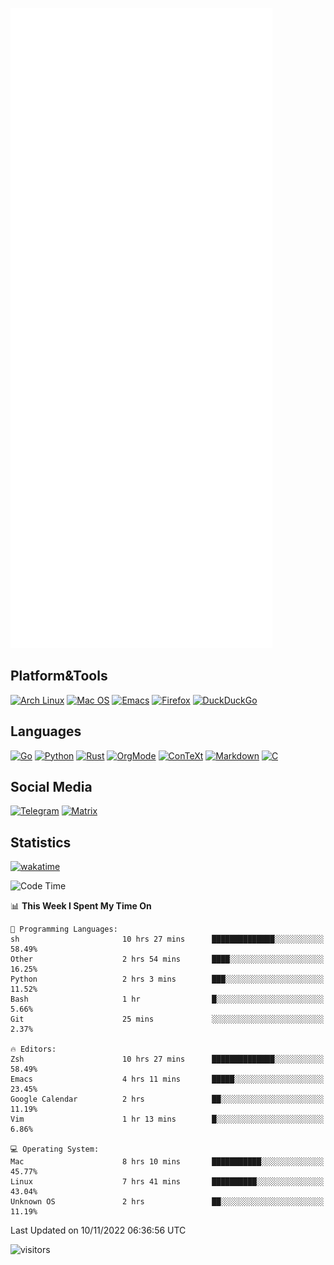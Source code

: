 ![Metrics](https://github.com/SteamedFish/SteamedFish/blob/master/github-metrics.svg)

## Platform&Tools

[![Arch Linux](https://img.shields.io/badge/ArchLinux-1793D1?logo=arch-linux&logoColor=fff&style=flat-square)](https://archlinux.org/)
[![Mac OS](https://img.shields.io/badge/MacOS-000000?style=flat-square&logo=macos&logoColor=F0F0F0)](https://www.apple.com/macos/)
[![Emacs](https://img.shields.io/badge/Emacs-%237F5AB6.svg?&style=flat-square&logo=gnu-emacs&logoColor=white)](https://www.gnu.org/software/emacs/)
[![Firefox](https://img.shields.io/badge/Firefox-FF7139?style=flat-square&logo=Firefox-Browser&logoColor=white)](https://firefox.com/)
[![DuckDuckGo](https://img.shields.io/badge/DuckDuckGo-DE5833?style=flat-square&logo=DuckDuckGo&logoColor=white)](https://duckduckgo.com/)

## Languages

[![Go](https://img.shields.io/badge/Golang-%2300ADD8.svg?style=flat-square&logo=go&logoColor=white)](https://golang.org/)
[![Python](https://img.shields.io/badge/Python-3670A0?style=flat-square&logo=python&logoColor=ffdd54)](https://www.python.org/)
[![Rust](https://img.shields.io/badge/Rust-%23000000.svg?style=flat-square&logo=rust&logoColor=white)](https://www.rust-lang.org/)
[![OrgMode](https://img.shields.io/badge/OrgMode-%23000000.svg?style=flat-square&logo=org&logoColor=white)](https://orgmode.org/)
[![ConTeXt](https://img.shields.io/badge/ConTeXt-%23008080.svg?style=flat-square&logo=latex&logoColor=white)](https://contextgarden.net/)
[![Markdown](https://img.shields.io/badge/MarkDown-%23000000.svg?style=flat-square&logo=markdown&logoColor=white)](https://daringfireball.net/projects/markdown/)
[![C](https://img.shields.io/badge/C-%2300599C.svg?style=flat-square&logo=c&logoColor=white)](https://www.iso.org/standard/74528.html)

## Social Media
[![Telegram](https://img.shields.io/badge/SteamedFish-2CA5E0?style=social&logo=telegram&logoColor=white)](https://t.me/SteamedFish)
[![Matrix](https://img.shields.io/badge/SteamedFish-2CA5E0?style=social&logo=matrix&logoColor=black)](https://matrix.to/#/@i:steamedfish.org)

## Statistics
[![wakatime](https://wakatime.com/badge/user/168280d6-fcf2-4b4f-ad3a-dc4612f35b38.svg)](https://wakatime.com/@168280d6-fcf2-4b4f-ad3a-dc4612f35b38)

<!--START_SECTION:waka-->
![Code Time](http://img.shields.io/badge/Code%20Time-2%2C127%20hrs%207%20mins-blue)

📊 **This Week I Spent My Time On** 

```text
💬 Programming Languages: 
sh                       10 hrs 27 mins      ██████████████░░░░░░░░░░░   58.49% 
Other                    2 hrs 54 mins       ████░░░░░░░░░░░░░░░░░░░░░   16.25% 
Python                   2 hrs 3 mins        ███░░░░░░░░░░░░░░░░░░░░░░   11.52% 
Bash                     1 hr                █░░░░░░░░░░░░░░░░░░░░░░░░   5.66% 
Git                      25 mins             ░░░░░░░░░░░░░░░░░░░░░░░░░   2.37%

🔥 Editors: 
Zsh                      10 hrs 27 mins      ██████████████░░░░░░░░░░░   58.49% 
Emacs                    4 hrs 11 mins       █████░░░░░░░░░░░░░░░░░░░░   23.45% 
Google Calendar          2 hrs               ██░░░░░░░░░░░░░░░░░░░░░░░   11.19% 
Vim                      1 hr 13 mins        █░░░░░░░░░░░░░░░░░░░░░░░░   6.86%

💻 Operating System: 
Mac                      8 hrs 10 mins       ███████████░░░░░░░░░░░░░░   45.77% 
Linux                    7 hrs 41 mins       ██████████░░░░░░░░░░░░░░░   43.04% 
Unknown OS               2 hrs               ██░░░░░░░░░░░░░░░░░░░░░░░   11.19%

```


 Last Updated on 10/11/2022 06:36:56 UTC
<!--END_SECTION:waka-->

![visitors](https://visitor-badge.laobi.icu/badge?page_id=SteamedFish.SteamedFish)
